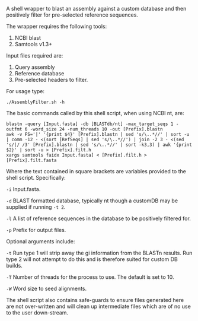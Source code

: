 A shell wrapper to blast an assembly against a custom database and then positively filter for pre-selected reference sequences.

The wrapper requires the following tools:

1. NCBI blast
2. Samtools v1.3+

Input files required are:

1. Query assembly
2. Reference database
3. Pre-selected headers to filter.

For usage type:

```
./AssemblyFilter.sh -h
```

The basic commands called by this shell script, when using NCBI nt, are:

```
blastn -query [Input.fasta] -db [BLASTdb/nt] -max_target_seqs 1 -outfmt 6 -word_size 24 -num_threads 10 -out [Prefix].blastn
awk -v FS='|' '{print $4}' [Prefix].blastn | sed 's/\..*//' | sort -u | comm -12 - <(sort [RefSeqs] | sed 's/\..*//') | join -2 3 - <(sed 's/|/ /3' [Prefix].blastn | sed 's/\..*//' | sort -k3,3) | awk '{print $2}' | sort -u > [Prefix].filt.h
xargs samtools faidx Input.fasta] < [Prefix].filt.h > [Prefix].filt.fasta
```

Where the text contained in square brackets are variables provided to the shell script. Specifically:

`-i` Input.fasta.

`-d` BLAST formatted database, typically nt though a customDB may be supplied if running `-t 2`.

`-l` A list of reference sequences in the database to be positively filtered for.

`-p` Prefix for output files.

Optional arguments include:

`-t` Run type 1 will strip away the gi information from the BLASTn results. Run type 2 will not attempt to do this and is therefore suited for custom DB builds.

`-T` Number of threads for the process to use. The default is set to 10.

`-W` Word size to seed alignments.

The shell script also contains safe-guards to ensure files generated here are not over-written and will clean up intermediate files which are of no use to the user down-stream.
